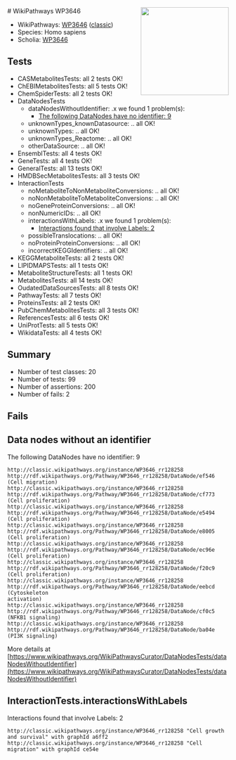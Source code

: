 <img style="float: right; width: 200px" src="https://upload.wikimedia.org/wikipedia/commons/thumb/8/83/Wplogo_with_text_500.png/640px-Wplogo_with_text_500.png" />
# WikiPathways WP3646

* WikiPathways: [WP3646](https://wikipathways.org/pathways/WP3646) ([classic](https://classic.wikipathways.org/instance/WP3646))
* Species: Homo sapiens
* Scholia: [WP3646](https://scholia.toolforge.org/wikipathways/WP3646)
## Tests
* CASMetabolitesTests: all 2 tests OK!
* ChEBIMetabolitesTests: all 5 tests OK!
* ChemSpiderTests: all 2 tests OK!
* DataNodesTests
    * dataNodesWithoutIdentifier: .x we found 1 problem(s):
        * [The following DataNodes have no identifier: 9](#d2d32fa8)
    * unknownTypes_knownDatasource: .. all OK!
    * unknownTypes: .. all OK!
    * unknownTypes_Reactome: .. all OK!
    * otherDataSource: .. all OK!
* EnsemblTests: all 4 tests OK!
* GeneTests: all 4 tests OK!
* GeneralTests: all 13 tests OK!
* HMDBSecMetabolitesTests: all 3 tests OK!
* InteractionTests
    * noMetaboliteToNonMetaboliteConversions: .. all OK!
    * noNonMetaboliteToMetaboliteConversions: .. all OK!
    * noGeneProteinConversions: .. all OK!
    * nonNumericIDs: .. all OK!
    * interactionsWithLabels: .x we found 1 problem(s):
        * [Interactions found that involve Labels: 2](#630d2679)
    * possibleTranslocations: .. all OK!
    * noProteinProteinConversions: .. all OK!
    * incorrectKEGGIdentifiers: .. all OK!
* KEGGMetaboliteTests: all 2 tests OK!
* LIPIDMAPSTests: all 1 tests OK!
* MetaboliteStructureTests: all 1 tests OK!
* MetabolitesTests: all 14 tests OK!
* OudatedDataSourcesTests: all 8 tests OK!
* PathwayTests: all 7 tests OK!
* ProteinsTests: all 2 tests OK!
* PubChemMetabolitesTests: all 3 tests OK!
* ReferencesTests: all 6 tests OK!
* UniProtTests: all 5 tests OK!
* WikidataTests: all 4 tests OK!


## Summary

* Number of test classes: 20
* Number of tests: 99
* Number of assertions: 200
* Number of fails: 2

## Fails

<a name="d2d32fa8" />

## Data nodes without an identifier

The following DataNodes have no identifier: 9
```
http://classic.wikipathways.org/instance/WP3646_rr128258 http://rdf.wikipathways.org/Pathway/WP3646_rr128258/DataNode/ef546 (Cell migration)
http://classic.wikipathways.org/instance/WP3646_rr128258 http://rdf.wikipathways.org/Pathway/WP3646_rr128258/DataNode/cf773 (Cell proliferation)
http://classic.wikipathways.org/instance/WP3646_rr128258 http://rdf.wikipathways.org/Pathway/WP3646_rr128258/DataNode/e5494 (Cell proliferation)
http://classic.wikipathways.org/instance/WP3646_rr128258 http://rdf.wikipathways.org/Pathway/WP3646_rr128258/DataNode/e8005 (Cell proliferation)
http://classic.wikipathways.org/instance/WP3646_rr128258 http://rdf.wikipathways.org/Pathway/WP3646_rr128258/DataNode/ec96e (Cell proliferation)
http://classic.wikipathways.org/instance/WP3646_rr128258 http://rdf.wikipathways.org/Pathway/WP3646_rr128258/DataNode/f20c9 (Cell proliferation)
http://classic.wikipathways.org/instance/WP3646_rr128258 http://rdf.wikipathways.org/Pathway/WP3646_rr128258/DataNode/eebcd (Cytoskeleton 
activation)
http://classic.wikipathways.org/instance/WP3646_rr128258 http://rdf.wikipathways.org/Pathway/WP3646_rr128258/DataNode/cf0c5 (NFKB1 signaling)
http://classic.wikipathways.org/instance/WP3646_rr128258 http://rdf.wikipathways.org/Pathway/WP3646_rr128258/DataNode/ba04e (PI3K signaling)
```

More details at [https://www.wikipathways.org/WikiPathwaysCurator/DataNodesTests/dataNodesWithoutIdentifier](https://www.wikipathways.org/WikiPathwaysCurator/DataNodesTests/dataNodesWithoutIdentifier)

<a name="630d2679" />

## InteractionTests.interactionsWithLabels

Interactions found that involve Labels: 2
```
http://classic.wikipathways.org/instance/WP3646_rr128258 "Cell growth and survival" with graphId a6ff2
http://classic.wikipathways.org/instance/WP3646_rr128258 "Cell migration" with graphId ce54e
```

